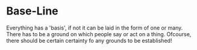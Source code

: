 # Base-Line
Everything has a 'basis', if not it can be laid in the form of one or many.
There has to be a ground on which people say or act on a thing. Ofcourse, there should be certain certainty fo any grounds to be established!
